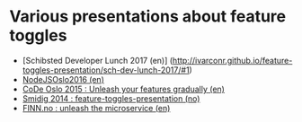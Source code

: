 Various presentations about feature toggles
============================

- [Schibsted Developer Lunch 2017 (en)] (http://ivarconr.github.io/feature-toggles-presentation/sch-dev-lunch-2017/#1)
- [NodeJSOslo2016 (en)](http://ivarconr.github.io/feature-toggles-presentation/NodeJSOslo2016)
- [CoDe Oslo 2015 : Unleash your features gradually (en)](http://ivarconr.github.io/feature-toggles-presentation/CoDeOSL2015)
- [Smidig 2014 : feature-toggles-presentation (no)](http://ivarconr.github.io/feature-toggles-presentation/smidig2014)
- [FINN.no : unleash the microservice (en)](http://ivarconr.github.io/feature-toggles-presentation/unleash_the_microservice)


